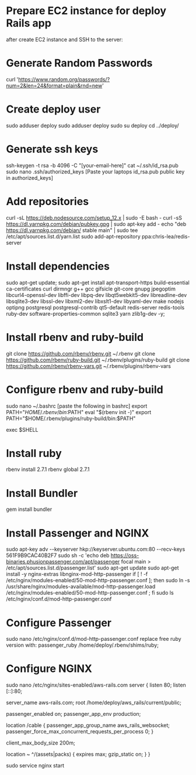 # Prepare EC2 instance for deploy Rails app

after create EC2 instance and SSH to the server:

# Generate Random Passwords
curl 'https://www.random.org/passwords/?num=2&len=24&format=plain&rnd=new' 

# Create deploy user
sudo adduser deploy 
sudo adduser deploy sudo 
su deploy 
cd ../deploy/ 

# Generate ssh keys  
ssh-keygen -t rsa -b 4096 -C "[your-email-here]"
cat ~/.ssh/id_rsa.pub 
sudo nano .ssh/authorized_keys 
[Paste your laptops id_rsa.pub public key in authorized_keys]

# Add repositories
curl -sL https://deb.nodesource.com/setup_12.x | sudo -E bash -
curl -sS https://dl.yarnpkg.com/debian/pubkey.gpg | sudo apt-key add -
echo "deb https://dl.yarnpkg.com/debian/ stable main" | sudo tee /etc/apt/sources.list.d/yarn.list
sudo add-apt-repository ppa:chris-lea/redis-server

# Install dependencies
sudo apt-get update; sudo apt-get install apt-transport-https build-essential ca-certificates curl dirmngr g++ gcc gifsicle git-core gnupg jpegoptim libcurl4-openssl-dev libffi-dev libpq-dev libqt5webkit5-dev libreadline-dev libsqlite3-dev libssl-dev libxml2-dev libxslt1-dev libyaml-dev make nodejs optipng postgresql postgresql-contrib qt5-default redis-server redis-tools ruby-dev software-properties-common sqlite3 yarn zlib1g-dev -y;

# Install rbenv and ruby-build
git clone https://github.com/rbenv/rbenv.git ~/.rbenv
git clone https://github.com/rbenv/ruby-build.git ~/.rbenv/plugins/ruby-build
git clone https://github.com/rbenv/rbenv-vars.git ~/.rbenv/plugins/rbenv-vars

# Configure rbenv and ruby-build
sudo nano ~/.bashrc
[paste the following in bashrc]
  export PATH="$HOME/.rbenv/bin:$PATH"
  eval "$(rbenv init -)"
  export PATH="$HOME/.rbenv/plugins/ruby-build/bin:$PATH"

exec $SHELL

# Install ruby 
rbenv install 2.7.1
rbenv global 2.7.1

# Install Bundler
gem install bundler

# Install Passenger and NGINX 
sudo apt-key adv --keyserver hkp://keyserver.ubuntu.com:80 --recv-keys 561F9B9CAC40B2F7
sudo sh -c 'echo deb https://oss-binaries.phusionpassenger.com/apt/passenger focal main > /etc/apt/sources.list.d/passenger.list'
sudo apt-get update
sudo apt-get install -y nginx-extras libnginx-mod-http-passenger
if [ ! -f /etc/nginx/modules-enabled/50-mod-http-passenger.conf ]; then sudo ln -s /usr/share/nginx/modules-available/mod-http-passenger.load /etc/nginx/modules-enabled/50-mod-http-passenger.conf ; fi
sudo ls /etc/nginx/conf.d/mod-http-passenger.conf

# Configure Passenger
sudo nano /etc/nginx/conf.d/mod-http-passenger.conf
replace free ruby version with: passenger_ruby /home/deploy/.rbenv/shims/ruby;

# Configure NGINX
sudo nano /etc/nginx/sites-enabled/aws-rails.com
server {
  listen 80;
  listen [::]:80;

  server_name aws-rails.com;
  root /home/deploy/aws_rails/current/public;

  passenger_enabled on;
  passenger_app_env production;

  location /cable {
    passenger_app_group_name aws_rails_websocket;
    passenger_force_max_concurrent_requests_per_process 0;
  }

  client_max_body_size 200m;

  location ~ ^/(assets|packs) {
    expires max;
    gzip_static on;
  }
}

sudo service nginx start


